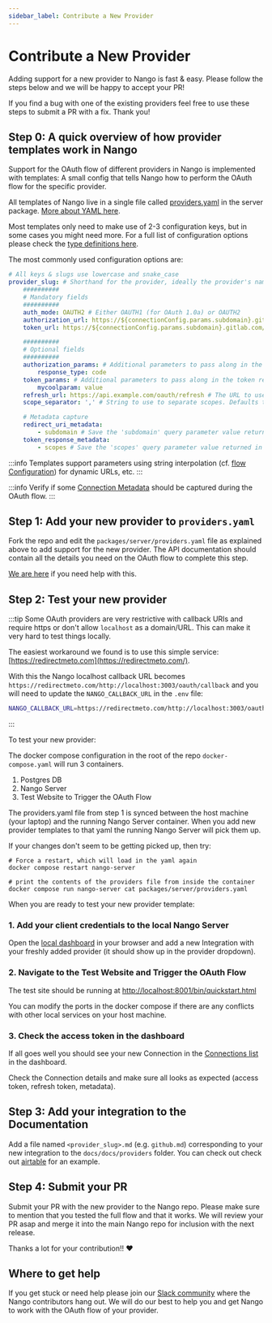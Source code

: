 ```yaml
---
sidebar_label: Contribute a New Provider
---
```


# Contribute a New Provider

Adding support for a new provider to Nango is fast & easy. Please follow the steps below and we will be happy to accept your PR!

If you find a bug with one of the existing providers feel free to use these steps to submit a PR with a fix. Thank you!

## Step 0: A quick overview of how provider templates work in Nango

Support for the OAuth flow of different providers in Nango is implemented with templates: A small config that tells Nango how to perform the OAuth flow for the specific provider.

All templates of Nango live in a single file called [providers.yaml](https://nango.dev/oauth-providers) in the server package. [More about YAML here](https://yaml.org/).

Most templates only need to make use of 2-3 configuration keys, but in some cases you might need more.
For a full list of configuration options please check the [type definitions here](https://github.com/NangoHQ/Nango/blob/master/packages/auth/lib/models.ts).

The most commonly used configuration options are:

```yaml
# All keys & slugs use lowercase and snake_case
provider_slug: # Shorthand for the provider, ideally the provider's name. Must be unique.
    ##########
    # Mandatory fields
    ##########
    auth_mode: OAUTH2 # Either OAUTH1 (for OAuth 1.0a) or OAUTH2
    authorization_url: https://${connectionConfig.params.subdomain}.gitlab.com/oauth/authorize # The URL of the authorization page for the OAuth service (supports string interpolation)
    token_url: https://${connectionConfig.params.subdomain}.gitlab.com/oauth/token # The URL for the token request (supports string interpolation)

    ##########
    # Optional fields
    ##########
    authorization_params: # Additional parameters to pass along in the authorization step
        response_type: code
    token_params: # Additional parameters to pass along in the token request
        mycoolparam: value
    refresh_url: https://api.example.com/oauth/refresh # The URL to use for refreshing the access token, if different from token_url
    scope_separator: ',' # String to use to separate scopes. Defaults to ' ' (1 space) if not provided

    # Metadata capture
    redirect_uri_metadata:
        - subdomain # Save the 'subdomain' query parameter value returned in the Redirect URI (Connection Metadata)
    token_response_metadata:
        - scopes # Save the 'scopes' query parameter value returned in the token response (Connection Metadata)
```

:::info
Templates support parameters using string interpolation (cf. [flow Configuration](./reference/frontend-sdk.md#connection-config)) for dynamic URLs, etc.
:::

:::info
Verify if some [Connection Metadata](./reference/core-concepts.md#metadata) should be captured during the OAuth flow.
:::

## Step 1: Add your new provider to `providers.yaml`

Fork the repo and edit the `packages/server/providers.yaml` file as explained above to add support for the new provider. The API documentation should contain all the details you need on the OAuth flow to complete this step.

[We are here](https://nango.dev/slack) if you need help with this.

## Step 2: Test your new provider

:::tip
Some OAuth providers are very restrictive with callback URIs and require https or don't allow `localhost` as a domain/URL. This can make it very hard to test things locally.

The easiest workaround we found is to use this simple service: [https://redirectmeto.com](https://redirectmeto.com/).

With this the Nango localhost callback URL becomes `https://redirectmeto.com/http://localhost:3003/oauth/callback` and you will need to update the `NANGO_CALLBACK_URL` in the `.env` file:

```bash
NANGO_CALLBACK_URL=https://redirectmeto.com/http://localhost:3003/oauth/callback
```

:::

To test your new provider:

The docker compose configuration in the root of the repo `docker-compose.yaml` will run 3 containers.

1. Postgres DB
2. Nango Server
3. Test Website to Trigger the OAuth Flow

The providers.yaml file from step 1 is synced between the host machine (your laptop) and the running Nango Server container. When you add new provider templates to that yaml the running Nango Server will pick them up.

If your changes don't seem to be getting picked up, then try:

```
# Force a restart, which will load in the yaml again
docker compose restart nango-server

# print the contents of the providers file from inside the container
docker compose run nango-server cat packages/server/providers.yaml
```

When you are ready to test your new provider template:

### 1. Add your client credentials to the local Nango Server

Open the [local dashboard](http://localhost:3003) in your browser and add a new Integration with your freshly added provider (it should show up in the provider dropdown).

### 2. Navigate to the Test Website and Trigger the OAuth Flow

The test site should be running at [http://localhost:8001/bin/quickstart.html](http://localhost:8001/bin/quickstart.html)

You can modify the ports in the docker compose if there are any conflicts with other local services on your host machine.

### 3. Check the access token in the dashboard

If all goes well you should see your new Connection in the [Connections list](http://localhost:3003/connections) in the dashboard.

Check the Connection details and make sure all looks as expected (access token, refresh token, metadata).

## Step 3: Add your integration to the Documentation

Add a file named `<provider_slug>.md` (e.g. `github.md`) corresponding to your new integration to the `docs/docs/providers` folder. You can check out check out [airtable](./providers/airtable.md) for an example.

## Step 4: Submit your PR

Submit your PR with the new provider to the Nango repo. Please make sure to mention that you tested the full flow and that it works. We will review your PR asap and merge it into the main Nango repo for inclusion with the next release.

Thanks a lot for your contribution!! ❤️

## Where to get help

If you get stuck or need help please join our [Slack community](https://nango.dev/slack) where the Nango contributors hang out. We will do our best to help you and get Nango to work with the OAuth flow of your provider.

